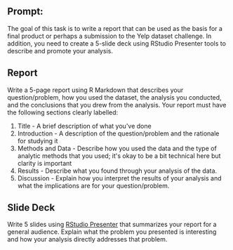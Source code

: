 ## Prompt:
The goal of this task is to write a report that can be used as the basis for a final product or perhaps a submission to the Yelp dataset challenge. In addition, you need to create a 5-slide deck using RStudio Presenter tools to describe and promote your analysis. 

## Report
Write a 5-page report using R Markdown that describes your question/problem, how you used the dataset, the analysis you conducted, and the conclusions that you drew from the analysis. Your report must have the following sections clearly labelled:

1. Title - A brief description of what you've done
2. Introduction - A description of the question/problem and the rationale for studying it
3. Methods and Data - Describe how you used the data and the type of analytic methods that you used; it's okay to be a bit technical here but clarity is important
4. Results - Describe what you found through your analysis of the data.
5. Discussion - Explain how you interpret the results of your analysis and what the implications are for your question/problem.


## Slide Deck
Write 5 slides using [RStudio Presenter](https://support.rstudio.com/hc/en-us/articles/200486468-Authoring-R-Presentations) that summarizes your report for a general audience. Explain what the problem you presented is interesting and how your analysis directly addresses that problem.

